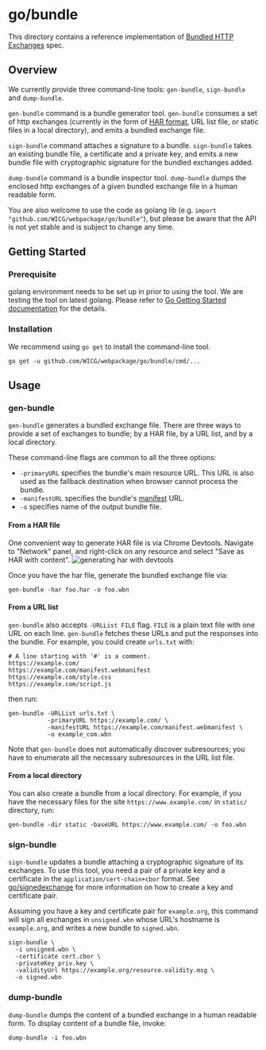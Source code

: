 # go/bundle
This directory contains a reference implementation of [Bundled HTTP Exchanges](https://wicg.github.io/webpackage/draft-yasskin-wpack-bundled-exchanges.html) spec.

## Overview
We currently provide three command-line tools: `gen-bundle`, `sign-bundle` and `dump-bundle`.

`gen-bundle` command is a bundle generator tool. `gen-bundle` consumes a set of http exchanges (currently in the form of [HAR format](https://w3c.github.io/web-performance/specs/HAR/Overview.html), URL list file, or static files in a local directory), and emits a bundled exchange file.

`sign-bundle` command attaches a signature to a bundle. `sign-bundle` takes an existing bundle file, a certificate and a private key, and emits a new bundle file with cryptographic signature for the bundled exchanges added.

`dump-bundle` command is a bundle inspector tool. `dump-bundle` dumps the enclosed http exchanges of a given bundled exchange file in a human readable form.

You are also welcome to use the code as golang lib (e.g. `import "github.com/WICG/webpackage/go/bundle"`), but please be aware that the API is not yet stable and is subject to change any time.

## Getting Started

### Prerequisite
golang environment needs to be set up in prior to using the tool. We are testing the tool on latest golang. Please refer to [Go Getting Started documentation](https://golang.org/doc/install) for the details.

### Installation
We recommend using `go get` to install the command-line tool.

```
go get -u github.com/WICG/webpackage/go/bundle/cmd/...
```

## Usage

### gen-bundle
`gen-bundle` generates a bundled exchange file. There are three ways to provide a set of exchanges to bundle; by a HAR file, by a URL list, and by a local directory.

These command-line flags are common to all the three options:

- `-primaryURL` specifies the bundle's main resource URL. This URL is also used as the fallback destination when browser cannot process the bundle.
- `-manifestURL` specifies the bundle's [manifest](https://www.w3.org/TR/appmanifest/) URL.
- `-o` specifies name of the output bundle file.

#### From a HAR file

One convenient way to generate HAR file is via Chrome Devtools. Navigate to "Network" panel, and right-click on any resource and select "Save as HAR with content".
![generating har with devtools](https://raw.githubusercontent.com/WICG/webpackage/master/go/bundle/har-devtools.png)

Once you have the har file, generate the bundled exchange file via:
```
gen-bundle -har foo.har -o foo.wbn
```

#### From a URL list

`gen-bundle` also accepts `-URLList FILE` flag. `FILE` is a plain text file with one URL on each line. `gen-bundle` fetches these URLs and put the responses into the bundle. For example, you could create `urls.txt` with:

```
# A line starting with '#' is a comment.
https://example.com/
https://example.com/manifest.webmanifest
https://example.com/style.css
https://example.com/script.js
```
then run:
```
gen-bundle -URLList urls.txt \
           -primaryURL https://example.com/ \
           -manifestURL https://example.com/manifest.webmanifest \
           -o example_com.wbn
```

Note that `gen-bundle` does not automatically discover subresources; you have to enumerate all the necessary subresources in the URL list file.

#### From a local directory

You can also create a bundle from a local directory. For example, if you have the necessary files for the site `https://www.example.com/` in `static/` directory, run:
```
gen-bundle -dir static -baseURL https://www.example.com/ -o foo.wbn
```

### sign-bundle
`sign-bundle` updates a bundle attaching a cryptographic signature of its exchanges. To use this tool, you need a pair of a private key and a certificate in the `application/cert-chain+cbor` format. See [go/signedexchange](../signedexchange/README.md) for more information on how to create a key and certificate pair.

Assuming you have a key and certificate pair for `example.org`, this command will sign all exchanges in `unsigned.wbn` whose URL's hostname is `example.org`, and writes a new bundle to `signed.wbn`.

```
sign-bundle \
  -i unsigned.wbn \
  -certificate cert.cbor \
  -privateKey priv.key \
  -validityUrl https://example.org/resource.validity.msg \
  -o signed.wbn
```

### dump-bundle
`dump-bundle` dumps the content of a bundled exchange in a human readable form. To display content of a bundle file, invoke:
```
dump-bundle -i foo.wbn
```
